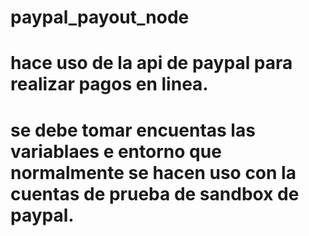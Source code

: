 # paypal_payout_node
# hace uso de la api de paypal para realizar pagos en linea.
# se debe tomar encuentas las variablaes e entorno que normalmente se hacen uso con la cuentas de prueba de sandbox de paypal.

